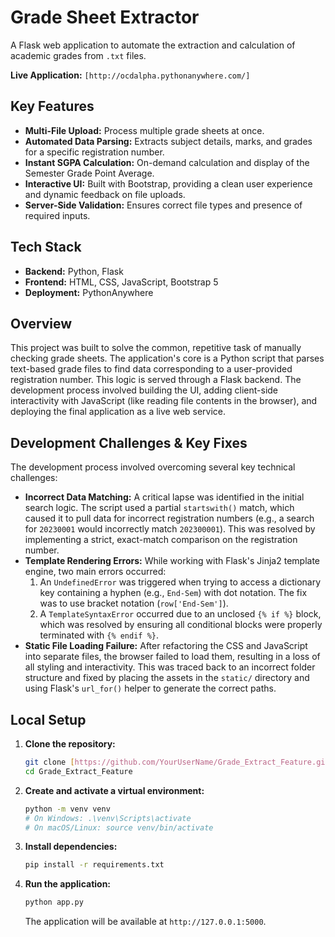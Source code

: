 # Grade Sheet Extractor

A Flask web application to automate the extraction and calculation of academic grades from `.txt` files.

**Live Application:** `[http://ocdalpha.pythonanywhere.com/]`

## Key Features

* **Multi-File Upload:** Process multiple grade sheets at once.
* **Automated Data Parsing:** Extracts subject details, marks, and grades for a specific registration number.
* **Instant SGPA Calculation:** On-demand calculation and display of the Semester Grade Point Average.
* **Interactive UI:** Built with Bootstrap, providing a clean user experience and dynamic feedback on file uploads.
* **Server-Side Validation:** Ensures correct file types and presence of required inputs.

## Tech Stack

* **Backend:** Python, Flask
* **Frontend:** HTML, CSS, JavaScript, Bootstrap 5
* **Deployment:** PythonAnywhere

## Overview

This project was built to solve the common, repetitive task of manually checking grade sheets. The application's core is a Python script that parses text-based grade files to find data corresponding to a user-provided registration number. This logic is served through a Flask backend. The development process involved building the UI, adding client-side interactivity with JavaScript (like reading file contents in the browser), and deploying the final application as a live web service.

## Development Challenges & Key Fixes

The development process involved overcoming several key technical challenges:

* **Incorrect Data Matching:** A critical lapse was identified in the initial search logic. The script used a partial `startswith()` match, which caused it to pull data for incorrect registration numbers (e.g., a search for `20230001` would incorrectly match `202300001`). This was resolved by implementing a strict, exact-match comparison on the registration number.
* **Template Rendering Errors:** While working with Flask's Jinja2 template engine, two main errors occurred:
    1.  An `UndefinedError` was triggered when trying to access a dictionary key containing a hyphen (e.g., `End-Sem`) with dot notation. The fix was to use bracket notation (`row['End-Sem']`).
    2.  A `TemplateSyntaxError` occurred due to an unclosed `{% if %}` block, which was resolved by ensuring all conditional blocks were properly terminated with `{% endif %}`.
* **Static File Loading Failure:** After refactoring the CSS and JavaScript into separate files, the browser failed to load them, resulting in a loss of all styling and interactivity. This was traced back to an incorrect folder structure and fixed by placing the assets in the `static/` directory and using Flask's `url_for()` helper to generate the correct paths.

## Local Setup

1.  **Clone the repository:**
    ```bash
    git clone [https://github.com/YourUserName/Grade_Extract_Feature.git](https://github.com/YourUserName/Grade_Extract_Feature.git)
    cd Grade_Extract_Feature
    ```

2.  **Create and activate a virtual environment:**
    ```bash
    python -m venv venv
    # On Windows: .\venv\Scripts\activate
    # On macOS/Linux: source venv/bin/activate
    ```

3.  **Install dependencies:**
    ```bash
    pip install -r requirements.txt
    ```

4.  **Run the application:**
    ```bash
    python app.py
    ```
    The application will be available at `http://127.0.0.1:5000`.
